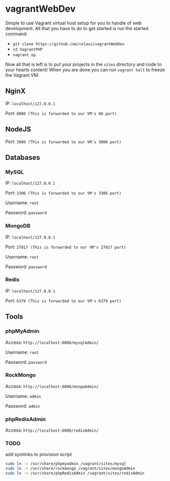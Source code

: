 # vagrantWebDev

Simple to use Vagrant virtual host setup for you to handle of web development. All that you have to do to get started is run the started command:

* `git clone https://github.com/celavi/vagrantWebDev`
* `cd VagrantPHP`
* `vagrant up`

Now all that is left is to put your projects in the `sites` directory and code to your hearts content! When you are done you can run `vagrant halt` to freeze the Vagrant VM.

## NginX
IP: `localhost/127.0.0.1`

Port: `8080 (This is forwarded to our VM's 80 port)`

## NodeJS

Port: `3000 (This is forwarded to our VM's 3000 port)`

## Databases

### MySQL

IP: `localhost/127.0.0.1`

Port: `3306 (This is forwarded to our VM's 3306 port)`

Username: `root`

Password: `password`

### MongoDB

IP: `localhost/127.0.0.1`

Port: `27017 (This is forwarded to our VM's 27017 port)`

Username: `root`

Password: `password`

### Redis

IP: `localhost/127.0.0.1`

Port: `6379 (This is forwarded to our VM's 6379 port)`

## Tools

### phpMyAdmin
Access: `http://localhost:8080/mysqlAdmin/`

Username: `root`

Password: `password`

### RockMongo
Access: `http://localhost:8080/mongoAdmin/`

Username: `admin`

Password: `admin`

### phpRedisAdmin
Access: `http://localhost:8080/redisAdmin/`

### TODO
add symlinks to provision script
~~~bash
sudo ln -s /usr/share/phpmyadmin /vagrant/sites/mysql
sudo ln -s /usr/share/rockmongo /vagrant/sites/mongoAdmin
sudo ln -s /usr/share/phpRedisAdmin /vagrant/sites/redisAdmin
~~~
